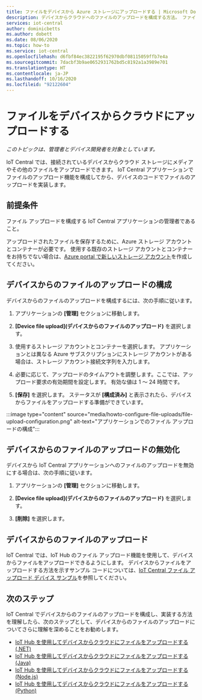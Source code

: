 ```yaml
---
title: ファイルをデバイスから Azure ストレージにアップロードする | Microsoft Docs
description: デバイスからクラウドへのファイルのアップロードを構成する方法。 ファイルのアップロードを構成したら、デバイス上でファイルのアップロードを実装します。
services: iot-central
author: dominicbetts
ms.author: dobett
ms.date: 08/06/2020
ms.topic: how-to
ms.service: iot-central
ms.openlocfilehash: d6fbf84ec3822195f62970dbf08115059ffb7e4a
ms.sourcegitcommit: 7dacbf3b9ae0652931762bd5c8192a1a3989e701
ms.translationtype: HT
ms.contentlocale: ja-JP
ms.lasthandoff: 10/16/2020
ms.locfileid: "92122604"
---
```

# <a name="upload-files-from-your-devices-to-the-cloud"></a>ファイルをデバイスからクラウドにアップロードする

*このトピックは、管理者とデバイス開発者を対象としています。*

IoT Central では、接続されているデバイスからクラウド ストレージにメディアやその他のファイルをアップロードできます。 IoT Central アプリケーションでファイルのアップロード機能を構成してから、デバイスのコードでファイルのアップロードを実装します。

## <a name="prerequisites"></a>前提条件

ファイル アップロードを構成する IoT Central アプリケーションの管理者であること。

アップロードされたファイルを保存するために、Azure ストレージ アカウントとコンテナーが必要です。 使用する既存のストレージ アカウントとコンテナーをお持ちでない場合は、[Azure portal で新しいストレージ アカウント](https://ms.portal.azure.com/#create/Microsoft.StorageAccount-ARM)を作成してください。

## <a name="configure-device-file-uploads"></a>デバイスからのファイルのアップロードの構成

デバイスからのファイルのアップロードを構成するには、次の手順に従います。

1. アプリケーションの **[管理]** セクションに移動します。

1. **[Device file upload]\(デバイスからのファイルのアップロード\)** を選択します。

1. 使用するストレージ アカウントとコンテナーを選択します。 アプリケーションとは異なる Azure サブスクリプションにストレージ アカウントがある場合は、ストレージ アカウント接続文字列を入力します。

1. 必要に応じて、アップロードのタイムアウトを調整します。ここでは、アップロード要求の有効期間を設定します。 有効な値は 1 ～ 24 時間です。

1. **[保存]** を選択します。 ステータスが **[構成済み]** と表示されたら、デバイスからファイルをアップロードする準備ができています。

:::image type="content" source="media/howto-configure-file-uploads/file-upload-configuration.png" alt-text="アプリケーションでのファイル アップロードの構成":::

## <a name="disable-device-file-uploads"></a>デバイスからのファイルのアップロードの無効化

デバイスから IoT Central アプリケーションへのファイルのアップロードを無効にする場合は、次の手順に従います。

1. アプリケーションの **[管理]** セクションに移動します。

1. **[Device file upload]\(デバイスからのファイルのアップロード\)** を選択します。

1. **[削除]** を選択します。

## <a name="upload-a-file-from-a-device"></a>デバイスからのファイルのアップロード

IoT Central では、IoT Hub のファイル アップロード機能を使用して、デバイスからファイルをアップロードできるようにします。 デバイスからファイルをアップロードする方法を示すサンプル コードについては、[IoT Central ファイル アップロード デバイス サンプル](/samples/iot-for-all/iotc-file-upload-device/iotc-file-upload-device/)を参照してください。

## <a name="next-steps"></a>次のステップ

IoT Central でデバイスからのファイルのアップロードを構成し、実装する方法を理解したら、次のステップとして、デバイスからのファイルのアップロードについてさらに理解を深めることをお勧めします。

- [IoT Hub を使用してデバイスからクラウドにファイルをアップロードする (.NET)](../../iot-hub/iot-hub-csharp-csharp-file-upload.md)
- [IoT Hub を使用してデバイスからクラウドにファイルをアップロードする (Java)](../../iot-hub/iot-hub-java-java-file-upload.md)
- [IoT Hub を使用してデバイスからクラウドにファイルをアップロードする (Node.js)](../../iot-hub/iot-hub-node-node-file-upload.md)
- [IoT Hub を使用してデバイスからクラウドにファイルをアップロードする (Python)](../../iot-hub/iot-hub-python-python-file-upload.md)
